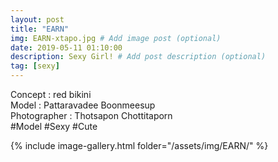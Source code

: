 ```yaml
---
layout: post
title: "EARN"
img: EARN-xtapo.jpg # Add image post (optional)
date: 2019-05-11 01:10:00
description: Sexy Girl! # Add post description (optional)
tag: [sexy]
---
```

Concept : red bikini  
Model : Pattaravadee Boonmeesup  
Photographer : Thotsapon Chottitaporn  
#Model #Sexy #Cute

{% include image-gallery.html folder="/assets/img/EARN/" %}

